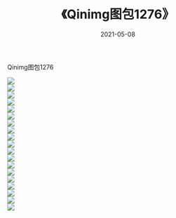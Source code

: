 ﻿---
layout: post
title:  《Qinimg图包1276》
date:   2021-05-08
img: http://imgx.orgx.ga/Qinimg图包/Qinimg图包1276/000.jpg
categories: [美女, 清纯, 唯美]
---

Qinimg图包1276

 ![](http://imgx.orgx.ga/Qinimg图包/Qinimg图包1276/001.jpg) <br>![](http://imgx.orgx.ga/Qinimg图包/Qinimg图包1276/002.jpg) <br>![](http://imgx.orgx.ga/Qinimg图包/Qinimg图包1276/003.jpg) <br>![](http://imgx.orgx.ga/Qinimg图包/Qinimg图包1276/004.jpg) <br>![](http://imgx.orgx.ga/Qinimg图包/Qinimg图包1276/005.jpg) <br>![](http://imgx.orgx.ga/Qinimg图包/Qinimg图包1276/006.jpg) <br>![](http://imgx.orgx.ga/Qinimg图包/Qinimg图包1276/007.jpg) <br>![](http://imgx.orgx.ga/Qinimg图包/Qinimg图包1276/008.jpg) <br>![](http://imgx.orgx.ga/Qinimg图包/Qinimg图包1276/009.jpg) <br>![](http://imgx.orgx.ga/Qinimg图包/Qinimg图包1276/010.jpg) <br>![](http://imgx.orgx.ga/Qinimg图包/Qinimg图包1276/011.jpg) <br>![](http://imgx.orgx.ga/Qinimg图包/Qinimg图包1276/012.jpg) <br>![](http://imgx.orgx.ga/Qinimg图包/Qinimg图包1276/013.jpg) <br>![](http://imgx.orgx.ga/Qinimg图包/Qinimg图包1276/014.jpg) <br>![](http://imgx.orgx.ga/Qinimg图包/Qinimg图包1276/015.jpg) <br>![](http://imgx.orgx.ga/Qinimg图包/Qinimg图包1276/016.jpg) <br>![](http://imgx.orgx.ga/Qinimg图包/Qinimg图包1276/017.jpg) <br>![](http://imgx.orgx.ga/Qinimg图包/Qinimg图包1276/018.jpg) <br>![](http://imgx.orgx.ga/Qinimg图包/Qinimg图包1276/019.jpg) <br>